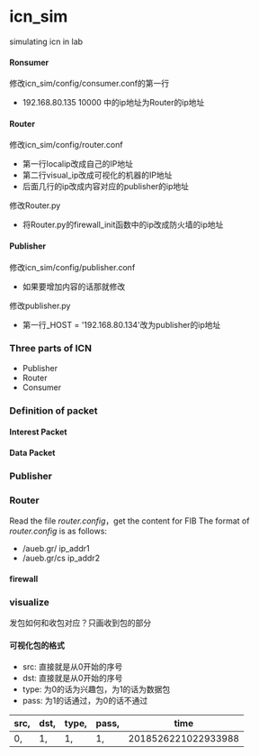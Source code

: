 # icn_sim
simulating icn in lab

#### Ronsumer
修改icn_sim/config/consumer.conf的第一行
- 192.168.80.135 10000 中的ip地址为Router的ip地址

#### Router
修改icn_sim/config/router.conf
- 第一行localip改成自己的IP地址
- 第二行visual_ip改成可视化的机器的IP地址
- 后面几行的ip改成内容对应的publisher的ip地址

修改Router.py
- 将Router.py的firewall_init函数中的ip改成防火墙的ip地址

#### Publisher
修改icn_sim/config/publisher.conf
- 如果要增加内容的话那就修改

修改publisher.py
- 第一行_HOST = '192.168.80.134'改为publisher的ip地址

### Three parts of ICN
- Publisher
- Router
- Consumer

### Definition of packet
#### Interest Packet

#### Data Packet


### Publisher

### Router
Read the file *router.config*，get the content for FIB
The format of *router.config* is as follows:

- /aueb.gr/   ip_addr1
- /aueb.gr/cs ip_addr2

#### firewall

### visualize
发包如何和收包对应？只画收到包的部分
#### 可视化包的格式
- src: 直接就是从0开始的序号
- dst: 直接就是从0开始的序号
- type: 为0的话为兴趣包，为1的话为数据包
- pass: 为1的话通过，为0的话不通过

|src,    |dst,    |type,   |pass,  |time
|--------|--------|--------|-------|------
|0,      |      1,|      1,|     1,|2018526221022933988

